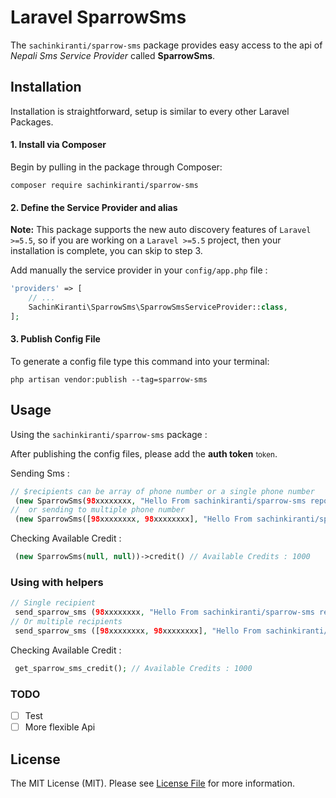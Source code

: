 # Laravel SparrowSms

The `sachinkiranti/sparrow-sms` package provides easy access to the api of *Nepali Sms Service Provider* called **SparrowSms**.

## Installation

Installation is straightforward, setup is similar to every other Laravel Packages.

#### 1. Install via Composer

Begin by pulling in the package through Composer:

```
composer require sachinkiranti/sparrow-sms
```

#### 2. Define the Service Provider and alias

**Note:** This package supports the new auto discovery features of `Laravel >=5.5`, so if you are working on a `Laravel >=5.5` project, then your installation is complete, you can skip to step 3.

Add manually the service provider in your `config/app.php` file :

```php
'providers' => [
    // ...
    SachinKiranti\SparrowSms\SparrowSmsServiceProvider::class,
];
```

#### 3. Publish Config File

To generate a config file type this command into your terminal:

```
php artisan vendor:publish --tag=sparrow-sms
```

## Usage
Using the `sachinkiranti/sparrow-sms` package :

After publishing the config files, please add the **auth token** <small>token</small>.

Sending Sms :
```php
// $recipients can be array of phone number or a single phone number
 (new SparrowSms(98xxxxxxxx, "Hello From sachinkiranti/sparrow-sms repo."))->send()
//  or sending to multiple phone number
 (new SparrowSms([98xxxxxxxx, 98xxxxxxxx], "Hello From sachinkiranti/sparrow-sms repo."))->send()
```

Checking Available Credit :
```php
 (new SparrowSms(null, null))->credit() // Available Credits : 1000
```

### Using with helpers

```php
// Single recipient
 send_sparrow_sms (98xxxxxxxx, "Hello From sachinkiranti/sparrow-sms repo.");
// Or multiple recipients
 send_sparrow_sms ([98xxxxxxxx, 98xxxxxxxx], "Hello From sachinkiranti/sparrow-sms repo.");
```

Checking Available Credit :
```php
 get_sparrow_sms_credit(); // Available Credits : 1000
```

### TODO
- [ ] Test
- [ ] More flexible Api

## License

The MIT License (MIT). Please see [License File](LICENSE.md) for more information.